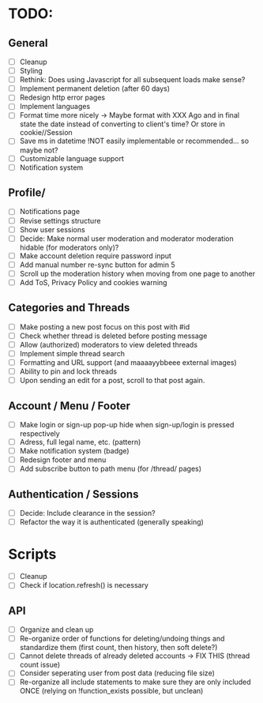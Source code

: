 # TODO:

## General

- [ ] Cleanup
- [ ] Styling
- [ ] Rethink: Does using Javascript for all subsequent loads make sense?
- [ ] Implement permanent deletion (after 60 days)
- [ ] Redesign http error pages
- [ ] Implement languages
- [ ] Format time more nicely -> Maybe format with XXX Ago and in final state the date instead of converting to client's time? Or store in cookie//Session
- [ ] Save ms in datetime !NOT easily implementable or recommended... so maybe not?
- [ ] Customizable language support
- [ ] Notification system

## Profile/

- [ ] Notifications page
- [ ] Revise settings structure
- [ ] Show user sessions
- [ ] Decide: Make normal user moderation and moderator moderation hidable (for moderators only)?
- [ ] Make account deletion require password input
- [ ] Add manual number re-sync button for admin 5
- [ ] Scroll up the moderation history when moving from one page to another
- [ ] Add ToS, Privacy Policy and cookies warning

## Categories and Threads

- [ ] Make posting a new post focus on this post with #id
- [ ] Check whether thread is deleted before posting message
- [ ] Allow (authorized) moderators to view deleted threads
- [ ] Implement simple thread search
- [ ] Formatting and URL support (and maaaayybbeee external images)
- [ ] Ability to pin and lock threads
- [ ] Upon sending an edit for a post, scroll to that post again.

## Account / Menu / Footer

- [ ] Make login or sign-up pop-up hide when sign-up/login is pressed respectively
- [ ] Adress, full legal name, etc. (pattern)
- [ ] Make notification system (badge)
- [ ] Redesign footer and menu
- [ ] Add subscribe button to path menu (for /thread/ pages)

## Authentication / Sessions

- [ ] Decide: Include clearance in the session?
- [ ] Refactor the way it is authenticated (generally speaking)

# Scripts

- [ ] Cleanup
- [ ] Check if location.refresh() is necessary

## API

- [ ] Organize and clean up
- [ ] Re-organize order of functions for deleting/undoing things and standardize them (first count, then history, then soft delete?)
- [ ] Cannot delete threads of already deleted accounts -> FIX THIS (thread count issue)
- [ ] Consider seperating user from post data (reducing file size)
- [ ] Re-organize all include statements to make sure they are only included ONCE (relying on !function_exists possible, but unclean)
